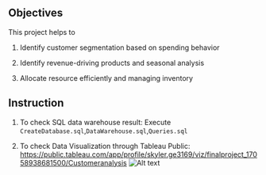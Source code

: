 ## Objectives

This project helps to 

1.  Identify customer segmentation based on spending behavior

2.  Identify revenue-driving products and seasonal analysis 

3.  Allocate resource efficiently and managing inventory

## Instruction

1. To check SQL data warehouse result: Execute `CreateDatabase.sql`,`DataWarehouse.sql`,`Queries.sql`

2. To check Data Visualization through Tableau Public: https://public.tableau.com/app/profile/skyler.ge3169/viz/finalproject_17058938681500/Customeranalysis
 ![Alt text]("Customer_analysis.png")
